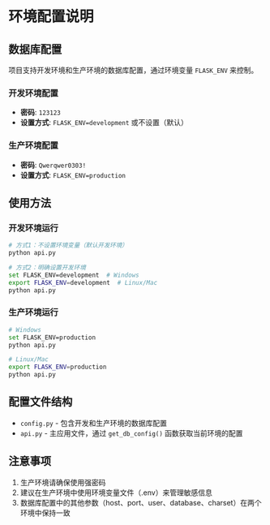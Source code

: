 # 环境配置说明

## 数据库配置

项目支持开发环境和生产环境的数据库配置，通过环境变量 `FLASK_ENV` 来控制。

### 开发环境配置
- **密码**: `123123`
- **设置方式**: `FLASK_ENV=development` 或不设置（默认）

### 生产环境配置  
- **密码**: `Qwerqwer0303!`
- **设置方式**: `FLASK_ENV=production`

## 使用方法

### 开发环境运行
```bash
# 方式1：不设置环境变量（默认开发环境）
python api.py

# 方式2：明确设置开发环境
set FLASK_ENV=development  # Windows
export FLASK_ENV=development  # Linux/Mac
python api.py
```

### 生产环境运行
```bash
# Windows
set FLASK_ENV=production
python api.py

# Linux/Mac
export FLASK_ENV=production
python api.py
```

## 配置文件结构

- `config.py` - 包含开发和生产环境的数据库配置
- `api.py` - 主应用文件，通过 `get_db_config()` 函数获取当前环境的配置

## 注意事项

1. 生产环境请确保使用强密码
2. 建议在生产环境中使用环境变量文件（.env）来管理敏感信息
3. 数据库配置中的其他参数（host、port、user、database、charset）在两个环境中保持一致 